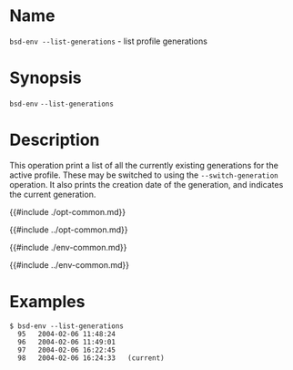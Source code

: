 # Name

`bsd-env --list-generations` - list profile generations

# Synopsis

`bsd-env` `--list-generations`

# Description

This operation print a list of all the currently existing generations
for the active profile. These may be switched to using the
`--switch-generation` operation. It also prints the creation date of the
generation, and indicates the current generation.

{{#include ./opt-common.md}}

{{#include ../opt-common.md}}

{{#include ./env-common.md}}

{{#include ../env-common.md}}

# Examples

```console
$ bsd-env --list-generations
  95   2004-02-06 11:48:24
  96   2004-02-06 11:49:01
  97   2004-02-06 16:22:45
  98   2004-02-06 16:24:33   (current)
```

